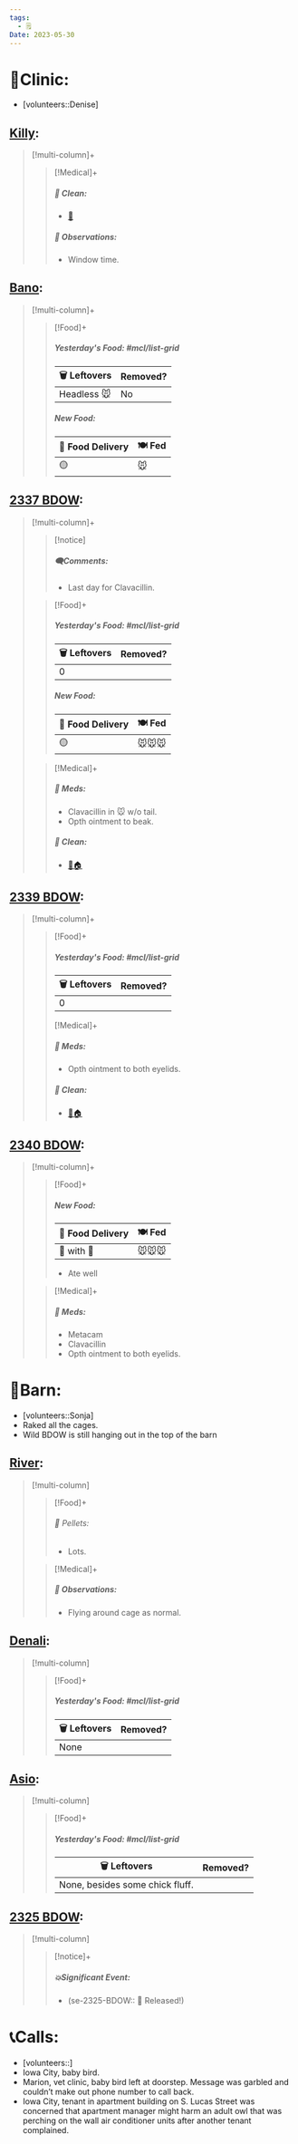```yaml
---
tags:
  - 🗒️
Date: 2023-05-30
---
```


# 🏥Clinic:
- [volunteers::Denise]

## [Killy](../RARE%20Birds/Ed%20Birds/Killy.md):
> [!multi-column]+
>
>> [!Medical]+
>>##### 🫧 Clean:
>> - [🧽](../Admin/Codes/Scrubbed%20cage.md)
>>
>> ##### 🔭 Observations:
>> - Window time.

## [Bano](../RARE%20Birds/Ed%20Birds/Bano.md):
> [!multi-column]+
>
>> [!Food]+
>> ##### Yesterday's Food: #mcl/list-grid
>> |🗑️ Leftovers| Removed?
>> |---|---|
>>|Headless 🐭|No
>>
>> ##### New Food:
>> |🚚 Food Delivery| 🍽️ Fed|
>> |---|---|
>>|🟡|🐭

## [2337 BDOW](../RARE%20Birds/2337%20BDOW.md):
> [!multi-column]+
>
>> [!notice]
>> ##### 🗨️Comments:
>> - Last day for Clavacillin.
>
>> [!Food]+
>> ##### Yesterday's Food: #mcl/list-grid
>> |🗑️ Leftovers| Removed?
>> |---|---|
>>|0|
>>
>> ##### New Food:
>> |🚚 Food Delivery| 🍽️ Fed|
>> |---|---|
>>|🟡|🐭🐭🐭
>
>> [!Medical]+
>> ##### 💊 Meds:
>> - Clavacillin in 🐭 w/o tail.
>> - Opth ointment to beak.
>>
>>##### 🫧 Clean:
>> - [🧼🏠](../Admin/Codes/Moved%20to%20clean%20cage.md)

## [2339 BDOW](../RARE%20Birds/2339%20BDOW.md):
> [!multi-column]+
>
>> [!Food]+
>> ##### Yesterday's Food: #mcl/list-grid
>> |🗑️ Leftovers| Removed?
>> |---|---|
>>|0|
>> [!Medical]+
>> ##### 💊 Meds:
>> - Opth ointment to both eyelids.
>>
>>##### 🫧 Clean:
>> - [🧼🏠](../Admin/Codes/Moved%20to%20clean%20cage.md)

## [2340 BDOW](../RARE%20Birds/2340%20BDOW.md):
> [!multi-column]+
>
>> [!Food]+
>> ##### New Food:
>> |🚚 Food Delivery| 🍽️ Fed|
>> |---|---|
>>|🫱 with 💊|🐭🐭🐭
>>- Ate well
>
>> [!Medical]+
>> ##### 💊 Meds:
>> - Metacam
>> - Clavacillin
>> - Opth ointment to both eyelids.

# 🏡Barn:
- [volunteers::Sonja]
- Raked all the cages.
- Wild BDOW is still hanging out in the top of the barn

## [River](../RARE%20Birds/Ed%20Birds/River.md):
> [!multi-column]
>
>> [!Food]+
>>###### 💩 Pellets:
>>- Lots.
>
>> [!Medical]+
>> ##### 🔭 Observations:
>> - Flying around cage as normal.

## [Denali](../RARE%20Birds/Ed%20Birds/Denali.md):
> [!multi-column]
>
>> [!Food]+
>> ##### Yesterday's Food: #mcl/list-grid
>> |🗑️ Leftovers| Removed?
>> |---|---|
>>|None|

## [Asio](../RARE%20Birds/Ed%20Birds/Asio.md):
> [!multi-column]
>
>> [!Food]+
>> ##### Yesterday's Food: #mcl/list-grid
>> |🗑️ Leftovers| Removed?
>> |---|---|
>>|None, besides some chick fluff.|

## [2325 BDOW](../RARE%20Birds/2325%20BDOW.md):
> [!multi-column]
>
>> [!notice]+
>> ##### 💥Significant Event:
>>- (se-2325-BDOW:: 🥳 Released!)
>>

# 📞Calls:
- [volunteers::]
- Iowa City, baby bird. 
- Marion, vet clinic, baby bird left at doorstep. Message was garbled and couldn’t make out phone number to call back. 
- Iowa City, tenant in apartment building on S. Lucas Street was concerned that apartment manager might harm an adult owl that was perching on the wall air conditioner units after another tenant complained.